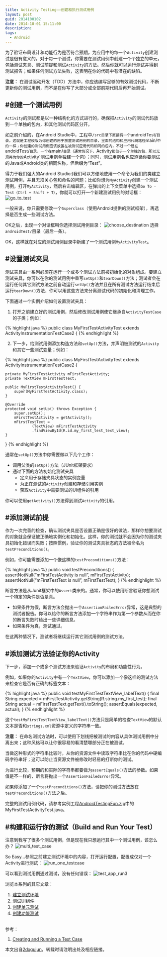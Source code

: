 ```yaml
---
title: Activity Testing——创建和执行测试用例
layout: post
guid: 2014100102
date: 2014-10-01 15:11:00
description: 
tags:
  - Android
---
```


为了验证布局设计和功能行为是否符合预期，为应用中的每一个`Activity`创建测试是很有意义的。对于每一个测试，你需要在测试用例中创建一个个独立的单元，包括测试夹具、测试前提和测试`Activity`的方法。然后你就可以运行测试并得到测试报告；如果任何测试方法失败，这表明在你的代码中有潜在的缺陷。


**注意：**
在测试驱动开发（TDD）方法中，你应该编写足够的有效测试代码，不断更新你的测试用例，而不是在你写了大部分或全部前期代码后再开始测试。


#创建一个测试用例
---
`Activity`的测试都是以一种结构化的方式进行的，确保把`Activity`的测试代码放到一个单独的包内，和其他测试代码区分开。

如之前介绍的，在Android Studio中，工程中`/src目录下直接有一个`androidTest/`目录，这就是工程模版为你创建的用于放置测试用例的目录，里面的结构和应用代码路径`main/`中的一样；你创建的测试用例应该放置在被测试应用代码相同的包内，不过一个是在`andoidTest/`目录，一个在`main/`目录（通常情况下，`Activity`都位于一个单独的包，所以无须再为你的`Activity`测试用例单独建一个包）；同时，测试用例名也应遵循你要测试的Java或Android类的相同名称，但后缀为“Test”。

得力于我们强大的Android Studio:)我们可以方便地使用一个命令为我们的类建立测试用例，并且无须关心包和命名的问题；比如你想为`MyActivity`创建一个测试用例，打开`MyActivity`，然后右击编辑区，在弹出的上下文菜单中选择`Go To - Test（Ctrl + Shift + T）`，你就可以打开一个新建测试用例的对话框：
![go_to_test](/media/files/2014/10/01/p2_go_to_test.png)

一般来说，你只需要修改一个`Superclass`（使用Android提供的测试框架），再选择是否生成一些测试方法。

OK之后，出现一个对话框叫你选择测试用例目录：
![choose_destination](/media/files/2014/10/01/p2_choose_destination.png)
选择`androidTest/`目录（最后一条）。

OK，这样就在对应的测试用例目录中新建了一个测试用例`MyActivityTest`。


#设置测试夹具
---
测试夹具由一系列必须在运行一个或多个测试方法前被初始化的对象组成。要建立测试夹具，你可以在你的测试用例中重写`setUp()`和`tearDown()`方法；测试者会在运行任何其它测试方法之前自动运行`setUp()`方法并且在所有测试方法运行结束后运行`tearDown()`方法，你可以用这些方法来分离测试代码的初始化和清理工作。

下面通过一个实例介绍如何设置测试夹具：

1. 打开之前建立好的测试用例，然后修改测试用例使它继承自`ActivityTestCase`的子类；例如：

{% highlight java %}
public class MyFirstTestActivityTest
        extends ActivityInstrumentationTestCase2<MyFirstTestActivity> {
{% endhighlight %}

2. 下一步，给测试用例添加构造方法和`setUp()`方法，并声明被测试的`Activity`和其它一些测试变量；例如：

{% highlight java %}
public class MyFirstTestActivityTest
        extends ActivityInstrumentationTestCase2<MyFirstTestActivity> {

    private MyFirstTestActivity mFirstTestActivity;
    private TextView mFirstTestText;

    public MyFirstTestActivityTest() {
        super(MyFirstTestActivity.class);
    }

    @Override
    protected void setUp() throws Exception {
        super.setUp();
        mFirstTestActivity = getActivity();
        mFirstTestText =
                (TextView) mFirstTestActivity
                .findViewById(R.id.my_first_test_text_view);
    }
}
{% endhighlight %}

通常在`setUp()`方法中你需要做以下几个工作：

- 调用父类的`setUp()`方法（JUnit框架要求）
- 通过下面的方法初始化测试夹具
    - 定义用于存储夹具状态的实例变量
    - 为正在测试的`Activity`创建和存储引用实例
    - 获取`Activity`中需要测试的UI组件的引用

你可以使用`getActivity()`方法得到测试`Activity`的引用。


#添加测试前提
---
作为一次完善的检查，确认测试夹具是否设置正确是很好的做法，那样你想要测试的对象就会保证被正确地实例化和初始化。这样，你的测试就不会因为你的测试夹具初始化错误而失败；按照惯例，验证你的测试夹具状态的方法被命名为`testPreconditions()`。

例如，你可能需要添加一个像这样的`testPreconditions()`方法：

{% highlight java %}
public void testPreconditions() {
    assertNotNull(“mFirstTestActivity is null”, mFirstTestActivity);
    assertNotNull(“mFirstTestText is null”, mFirstTestText);
}
{% endhighlight %}

断言方法是从Junit框架中的`Assert`类来的。通常，你可以使用断言验证你想测试一个特定的条件是否是真。

- 如果条件为假，断言方法会抛出一个`AssertionFailedError`异常，这是典型的测试者报告。你可以给你的断言方法添加一个字符串作为第一个参数从而在你的断言失败时给出一些详细信息。
- 如果条件为真，测试通过。

在这两种情况下，测试者将继续运行其它测试用例的测试方法。


#添加测试方法验证你的Activity
---
下一步，添加一个或多个测试方法来验证`Activity`的布局和功能性行为。

例如，如果你的`Activity`中有一个`TextView`，你可以添加一个像这样的测试方法来检查它是否有正确的标签文本：

{% highlight java %}
public void testMyFirstTestTextView_labelText() {
    final String expected =
            mFirstTestActivity.getString(R.string.my_first_test);
    final String actual = mFirstTestText.getText().toString();
    assertEquals(expected, actual);
}
{% endhighlight %}


这个`testMyFirstTestTextView_labelText()`方法只是简单的检查`TextView`的默认文本是否和`strings.xml`资源中定义的字符串一致。

**注意：**
在命名测试方法时，可以使用下划线把被测试的内容从具体测试用例中分离出来；这种风格可以让你很容易的看清楚哪部分正在被测试。

当做这种形式的字符串比较时，从你的资源文件中读取字符串比在你的代码中硬编码字符串好；这可以防止当资源文件被修改时轻易的打断你的测试。

为进行比较，预期的和实际的字符串都要做为`assertEquals()`方法的参数。如果值是不一样的，断言将抛出一个`AssertionFailedError`异常。

如果你添加了一个`testPreconditions()`方法，请把你的测试方法放在`testPreconditions()`方法之后。

完整的测试用例代码，请参考实例工程[AndroidTestingFun.zip](/media/files/2014/10/01/AndroidTestingFun.zip)中的MyFirstTestActivityTest.java。


#构建和运行你的测试（Build and Run Your Test）
---
注意到我写了很多个测试用例，但是现在我只想运行其中一个测试用例，该怎么办？
![multi_test_case](/media/files/2014/10/01/p2_multi_test_case.png)

So Easy...参照之前建立测试环境中的内容，打开运行配置，配置成仅对一个Activity进行测试：
![run_one_testcase](/media/files/2014/10/01/p2_run_one_testcase.png)

可以看到测试用例通过测试，没有任何错误：
![test_app_run3](/media/files/2014/10/01/p2_test_app_run.png)


浏览本系列的其它文章：

1. [建立测试环境](http://2dxgujun.github.io/10-01-2014/Activity-Testing-Setting-Up-Your-Test-Environment.html)
2. [测试UI组件](http://2dxgujun.github.io/10-01-2014/Activity-Testing-Testing-UI-Components.html)
3. [创建单元测试](http://2dxgujun.github.io/10-01-2014/Activity-Testing-Creating-Unit-Tests.html)
4. [创建功能测试](http://2dxgujun.github.io/10-01-2014/Activity-Testing-Creating-Functional-Tests.html)

<br/>
参考：

1. [Creating and Running a Test Case](https://developer.android.com/training/activity-testing/activity-basic-testing.html)

本文出自[2dxgujun](http://github.com/2dxgujun)，转载时请注明出处及相应链接。
